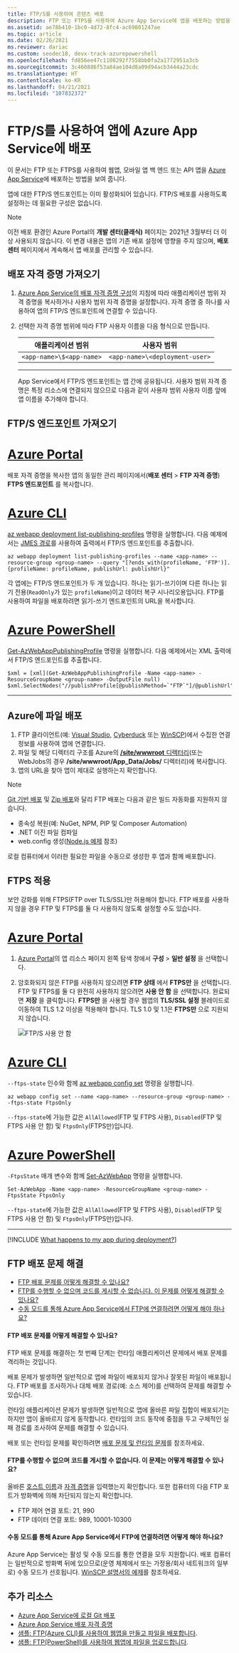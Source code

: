 ```yaml
---
title: FTP/S를 사용하여 콘텐츠 배포
description: FTP 또는 FTPS를 사용하여 Azure App Service에 앱을 배포하는 방법을 알아봅니다. 암호화되지 않은 FTP를 사용하지 않으면 웹사이트 보안이 강화됩니다.
ms.assetid: ae78b410-1bc0-4d72-8fc4-ac69801247ae
ms.topic: article
ms.date: 02/26/2021
ms.reviewer: dariac
ms.custom: seodec18, devx-track-azurepowershell
ms.openlocfilehash: fd856ee47c1100292f7558bb0fa2a1772951a3cb
ms.sourcegitcommit: 3c460886f53a84ae104d8a09d94acb3444a23cdc
ms.translationtype: HT
ms.contentlocale: ko-KR
ms.lasthandoff: 04/21/2021
ms.locfileid: "107832372"
---
```

# <a name="deploy-your-app-to-azure-app-service-using-ftps"></a>FTP/S를 사용하여 앱에 Azure App Service에 배포

이 문서는 FTP 또는 FTPS를 사용하여 웹앱, 모바일 앱 백 엔드 또는 API 앱을 [Azure App Service](./overview.md)에 배포하는 방법을 보여 줍니다.

앱에 대한 FTP/S 엔드포인트는 이미 활성화되어 있습니다. FTP/S 배포를 사용하도록 설정하는 데 필요한 구성은 없습니다.

> [!NOTE]
> 이전 배포 환경인 Azure Portal의 **개발 센터(클래식)** 페이지는 2021년 3월부터 더 이상 사용되지 않습니다. 이 변경 내용은 앱의 기존 배포 설정에 영향을 주지 않으며, **배포 센터** 페이지에서 계속해서 앱 배포를 관리할 수 있습니다.

## <a name="get-deployment-credentials"></a>배포 자격 증명 가져오기

1. [Azure App Service의 배포 자격 증명 구성](deploy-configure-credentials.md)의 지침에 따라 애플리케이션 범위 자격 증명을 복사하거나 사용자 범위 자격 증명을 설정합니다. 자격 증명 중 하나를 사용하여 앱의 FTP/S 엔드포인트에 연결할 수 있습니다.

1. 선택한 자격 증명 범위에 따라 FTP 사용자 이름을 다음 형식으로 만듭니다.

    | 애플리케이션 범위 | 사용자 범위 |
    | - | - |
    |`<app-name>\$<app-name>`|`<app-name>\<deployment-user>`|

    ---

    App Service에서 FTP/S 엔드포인트는 앱 간에 공유됩니다. 사용자 범위 자격 증명은 특정 리소스에 연결되지 않으므로 다음과 같이 사용자 범위 사용자 이름 앞에 앱 이름을 추가해야 합니다.

## <a name="get-ftps-endpoint"></a>FTP/S 엔드포인트 가져오기
    
# <a name="azure-portal"></a>[Azure Portal](#tab/portal)

배포 자격 증명을 복사한 앱의 동일한 관리 페이지에서(**배포 센터** > **FTP 자격 증명**) **FTPS 엔드포인트** 를 복사합니다.

# <a name="azure-cli"></a>[Azure CLI](#tab/cli)

[az webapp deployment list-publishing-profiles](/cli/azure/webapp/deployment#az_webapp_deployment_list_publishing_profiles) 명령을 실행합니다. 다음 예제에서는 [JMES 경로](https://jmespath.org/)를 사용하여 출력에서 FTP/S 엔드포인트를 추출합니다.

```azurecli-interactive
az webapp deployment list-publishing-profiles --name <app-name> --resource-group <group-name> --query "[?ends_with(profileName, 'FTP')].{profileName: profileName, publishUrl: publishUrl}"
```

각 앱에는 FTP/S 엔드포인트가 두 개 있습니다. 하나는 읽기-쓰기이며 다른 하나는 읽기 전용(`ReadOnly`가 있는 `profileName`)이고 데이터 복구 시나리오용입니다. FTP를 사용하여 파일을 배포하려면 읽기-쓰기 엔드포인트의 URL을 복사합니다.

# <a name="azure-powershell"></a>[Azure PowerShell](#tab/powershell)

[Get-AzWebAppPublishingProfile](/powershell/module/az.websites/get-azwebapppublishingprofile) 명령을 실행합니다. 다음 예제에서는 XML 출력에서 FTP/S 엔드포인트를 추출합니다.

```azurepowershell-interactive
$xml = [xml](Get-AzWebAppPublishingProfile -Name <app-name> -ResourceGroupName <group-name> -OutputFile null)
$xml.SelectNodes("//publishProfile[@publishMethod=`"FTP`"]/@publishUrl").value
```

-----

## <a name="deploy-files-to-azure"></a>Azure에 파일 배포

1. FTP 클라이언트(예: [Visual Studio](https://www.visualstudio.com/vs/community/), [Cyberduck](https://cyberduck.io/) 또는 [WinSCP](https://winscp.net/index.php))에서 수집한 연결 정보를 사용하여 앱에 연결합니다.
2. 파일 및 해당 디렉터리 구조를 Azure의 [**/site/wwwroot** 디렉터리](https://github.com/projectkudu/kudu/wiki/File-structure-on-azure)(또는 WebJobs의 경우 **/site/wwwroot/App_Data/Jobs/** 디렉터리)에 복사합니다.
3. 앱의 URL을 찾아 앱이 제대로 실행하는지 확인합니다. 

> [!NOTE] 
> [Git 기반 배포](deploy-local-git.md) 및 [Zip 배포](deploy-zip.md)와 달리 FTP 배포는 다음과 같은 빌드 자동화를 지원하지 않습니다. 
>
> - 종속성 복원(예: NuGet, NPM, PIP 및 Composer Automation)
> - .NET 이진 파일 컴파일
> - web.config 생성([Node.js 예제](https://github.com/projectkudu/kudu/wiki/Using-a-custom-web.config-for-Node-apps) 참조)
> 
> 로컬 컴퓨터에서 이러한 필요한 파일을 수동으로 생성한 후 앱과 함께 배포합니다.
>

## <a name="enforce-ftps"></a>FTPS 적용

보안 강화를 위해 FTPS(FTP over TLS/SSL)만 허용해야 합니다. FTP 배포를 사용하지 않을 경우 FTP 및 FTPS를 둘 다 사용하지 않도록 설정할 수도 있습니다.

# <a name="azure-portal"></a>[Azure Portal](#tab/portal)

1. [Azure Portal](https://portal.azure.com)의 앱 리소스 페이지 왼쪽 탐색 창에서 **구성** > **일반 설정** 을 선택합니다.

2. 암호화되지 않은 FTP를 사용하지 않으려면 **FTP 상태** 에서 **FTPS만** 을 선택합니다. FTP 및 FTPS를 둘 다 완전히 사용하지 않으려면 **사용 안 함** 을 선택합니다. 완료되면 **저장** 을 클릭합니다. **FTPS만** 을 사용할 경우 웹앱의 **TLS/SSL 설정** 블레이드로 이동하여 TLS 1.2 이상을 적용해야 합니다. TLS 1.0 및 1.1은 **FTPS만** 으로 지원되지 않습니다.

    ![FTP/S 사용 안 함](./media/app-service-deploy-ftp/disable-ftp.png)

# <a name="azure-cli"></a>[Azure CLI](#tab/cli)

`--ftps-state` 인수와 함께 [az webapp config set](/cli/azure/webapp/deployment#az_webapp_deployment_list_publishing_profiles) 명령을 실행합니다.

```azurecli-interactive
az webapp config set --name <app-name> --resource-group <group-name> --ftps-state FtpsOnly
```

`--ftps-state`에 가능한 값은 `AllAllowed`(FTP 및 FTPS 사용), `Disabled`(FTP 및 FTPS 사용 안 함) 및 `FtpsOnly`(FTPS만)입니다.

# <a name="azure-powershell"></a>[Azure PowerShell](#tab/powershell)

`-FtpsState` 매개 변수와 함께 [Set-AzWebApp](/powershell/module/az.websites/set-azwebapp) 명령을 실행합니다.

```azurepowershell-interactive
Set-AzWebApp -Name <app-name> -ResourceGroupName <group-name> -FtpsState FtpsOnly
```

`--ftps-state`에 가능한 값은 `AllAllowed`(FTP 및 FTPS 사용), `Disabled`(FTP 및 FTPS 사용 안 함) 및 `FtpsOnly`(FTPS만)입니다.

-----

[!INCLUDE [What happens to my app during deployment?](../../includes/app-service-deploy-atomicity.md)]

## <a name="troubleshoot-ftp-deployment"></a>FTP 배포 문제 해결

- [FTP 배포 문제를 어떻게 해결할 수 있나요?](#how-can-i-troubleshoot-ftp-deployment)
- [FTP를 수행할 수 없으며 코드를 게시할 수 없습니다. 이 문제를 어떻게 해결할 수 있나요?](#im-not-able-to-ftp-and-publish-my-code-how-can-i-resolve-the-issue)
- [수동 모드를 통해 Azure App Service에서 FTP에 연결하려면 어떻게 해야 하나요?](#how-can-i-connect-to-ftp-in-azure-app-service-via-passive-mode)

#### <a name="how-can-i-troubleshoot-ftp-deployment"></a>FTP 배포 문제를 어떻게 해결할 수 있나요?

FTP 배포 문제를 해결하는 첫 번째 단계는 런타임 애플리케이션 문제에서 배포 문제를 격리하는 것입니다.

배포 문제가 발생하면 일반적으로 앱에 파일이 배포되지 않거나 잘못된 파일이 배포됩니다. FTP 배포를 조사하거나 대체 배포 경로(예: 소스 제어)를 선택하여 문제를 해결할 수 있습니다.

런타임 애플리케이션 문제가 발생하면 일반적으로 앱에 올바른 파일 집합이 배포되기는 하지만 앱이 올바르지 않게 동작합니다. 런타임의 코드 동작에 중점을 두고 구체적인 실패 경로를 조사하여 문제를 해결할 수 있습니다.

배포 또는 런타임 문제를 확인하려면 [배포 문제 및 런타임 문제](https://github.com/projectkudu/kudu/wiki/Deployment-vs-runtime-issues)를 참조하세요.

#### <a name="im-not-able-to-ftp-and-publish-my-code-how-can-i-resolve-the-issue"></a>FTP를 수행할 수 없으며 코드를 게시할 수 없습니다. 이 문제는 어떻게 해결할 수 있나요?
올바른 [호스트 이름](#get-ftps-endpoint)과 [자격 증명](#get-deployment-credentials)을 입력했는지 확인합니다. 또한 컴퓨터의 다음 FTP 포트가 방화벽에 의해 차단되지 않는지 확인합니다.

- FTP 제어 연결 포트: 21, 990
- FTP 데이터 연결 포트: 989, 10001-10300
 
#### <a name="how-can-i-connect-to-ftp-in-azure-app-service-via-passive-mode"></a>수동 모드를 통해 Azure App Service에서 FTP에 연결하려면 어떻게 해야 하나요?
Azure App Service는 활성 및 수동 모드를 통한 연결을 모두 지원합니다. 배포 컴퓨터는 일반적으로 방화벽 뒤에 있으므로(운영 체제에서 또는 가정용/회사 네트워크의 일부로) 수동 모드가 선호됩니다. [WinSCP 설명서의 예제](https://winscp.net/docs/ui_login_connection)를 참조하세요. 

## <a name="more-resources"></a>추가 리소스

* [Azure App Service에 로컬 Git 배포](deploy-local-git.md)
* [Azure App Service 배포 자격 증명](deploy-configure-credentials.md)
* [샘플: FTP(Azure CLI)를 사용하여 웹앱을 만들고 파일을 배포합니다](./scripts/cli-deploy-ftp.md).
* [샘플: FTP(PowerShell)를 사용하여 웹앱에 파일을 업로드합니다](./scripts/powershell-deploy-ftp.md).
